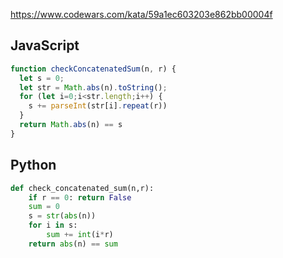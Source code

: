 https://www.codewars.com/kata/59a1ec603203e862bb00004f

## JavaScript
```js
function checkConcatenatedSum(n, r) {
  let s = 0;
  let str = Math.abs(n).toString();
  for (let i=0;i<str.length;i++) {
    s += parseInt(str[i].repeat(r))
  }
  return Math.abs(n) == s
}
```

## Python
```python
def check_concatenated_sum(n,r):
    if r == 0: return False
    sum = 0
    s = str(abs(n))
    for i in s:
        sum += int(i*r)
    return abs(n) == sum
```